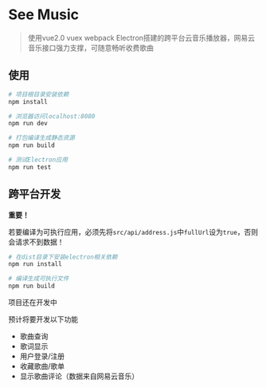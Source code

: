 # See Music

> 使用vue2.0 vuex webpack Electron搭建的跨平台云音乐播放器，网易云音乐接口强力支撑，可随意畅听收费歌曲


## 使用

``` bash
# 项目根目录安装依赖
npm install

# 浏览器访问localhost:8080
npm run dev

# 打包编译生成静态资源
npm run build

# 测试Electron应用
npm run test
```

## 跨平台开发

**重要！**

若要编译为可执行应用，必须先将`src/api/address.js`中`fullUrl`设为`true`，否则会请求不到数据！

```bash
# 在dist目录下安装electron相关依赖
npm run install

# 编译生成可执行文件
npm run build
```

项目还在开发中

预计将要开发以下功能

- 歌曲查询
- 歌词显示
- 用户登录/注册
- 收藏歌曲/歌单
- 显示歌曲评论（数据来自网易云音乐）
